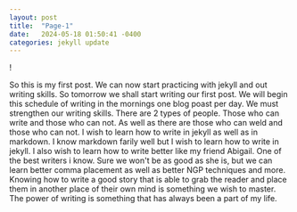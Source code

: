 ```yaml
---
layout: post
title:  "Page-1"
date:   2024-05-18 01:50:41 -0400
categories: jekyll update
---
```


!



So this is my first post.  We can now start practicing with jekyll and out writing skills. 
So tomorrow we shall start writing our first post. We will begin this schedule of writing in the mornings one blog poast per day. We must strengthen our writing skills. There are 2 types of people. Those who can write and those who can not. As well as there are those who can weld and those who can not. I wish to learn how to write in jekyll as well as in markdown.  I know markdown farily well but I wish to learn how to write in jekyll. I also wish to learn how to write better like my friend Abigail.  One of the best writers i know. Sure we won't be as good as she is, but we can learn better comma placement as well as better NGP techniques and more.
Knowing how to write a good story that is able to grab the reader and place them in another place of their own mind is something we wish to master. The power of writing is something that has always been a part of my life.  
